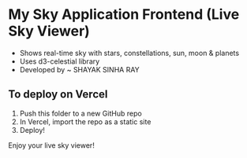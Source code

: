 # My Sky Application Frontend (Live Sky Viewer)

- Shows real-time sky with stars, constellations, sun, moon & planets
- Uses d3-celestial library
- Developed by ~ SHAYAK SINHA RAY

## To deploy on Vercel
1. Push this folder to a new GitHub repo
2. In Vercel, import the repo as a static site
3. Deploy!

Enjoy your live sky viewer!

